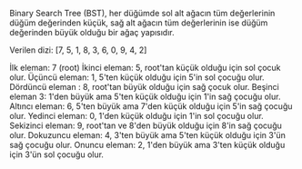 Binary Search Tree (BST), her düğümde sol alt ağacın tüm değerlerinin düğüm değerinden küçük, sağ alt ağacın tüm değerlerinin ise düğüm değerinden büyük olduğu bir ağaç yapısıdır.

Verilen dizi: [7, 5, 1, 8, 3, 6, 0, 9, 4, 2]



İlk eleman: 7 (root) 
İkinci eleman: 5, root'tan küçük olduğu için sol çocuk olur.
Üçüncü eleman: 1, 5'ten küçük olduğu için 5'in sol çocuğu olur.
Dördüncü eleman : 8, root'tan büyük olduğu için sağ çocuk olur.
Beşinci eleman 3: 1'den büyük ama 5'ten küçük olduğu için 1'in sağ çocuğu olur.
Altıncı eleman: 6, 5'ten büyük ama 7'den küçük olduğu için 5'in sağ çocuğu olur.
Yedinci eleman: 0, 1'den küçük olduğu için 1'in sol çocuğu olur.
Sekizinci eleman: 9, root'tan ve 8'den büyük olduğu için 8'in sağ çocuğu olur.
Dokuzuncu eleman: 4, 3'ten büyük ama 5'ten küçük olduğu için 3'ün sağ çocuğu olur.
Onuncu eleman: 2, 1'den büyük ama 3'ten küçük olduğu için 3'ün sol çocuğu olur.